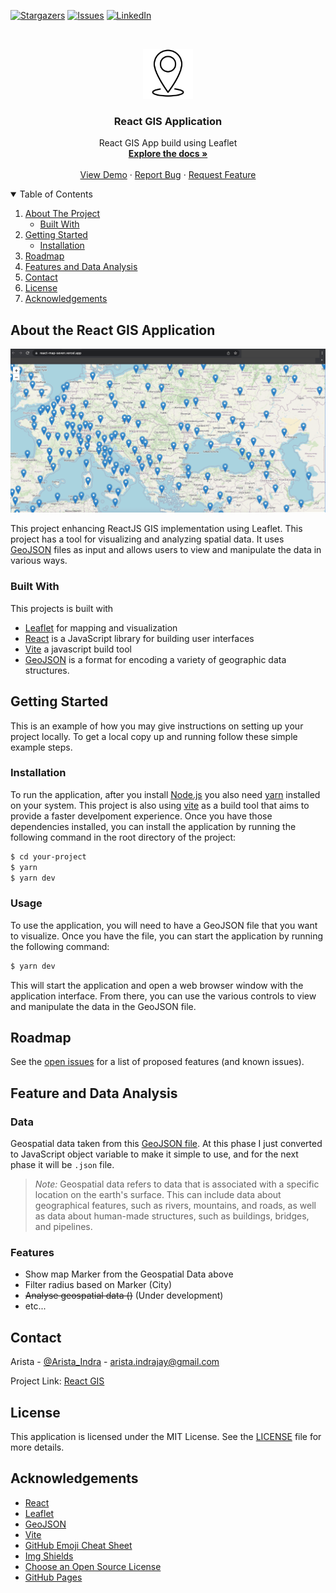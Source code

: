<!-- PROJECT SHIELDS -->
[![Stargazers][stars-shield]][stars-url]
[![Issues][issues-shield]][issues-url]
[![LinkedIn][linkedin-shield]][linkedin-url]

<!-- PROJECT LOGO -->
<br />
<p align="center">
  <a href="https://github.com/aindrajaya/react-map">
    <img src="src/assets/logo.png" alt="Logo" width="80" height="80">
  </a>

  <h3 align="center">React GIS Application</h3>

  <p align="center">
    React GIS App build using Leaflet
    <br />
    <a href="https://github.com/aindrajaya/react-map"><strong>Explore the docs »</strong></a>
    <br />
    <br />
    <a href="https://github.com/aindrajaya/react-map">View Demo</a>
    ·
    <a href="https://github.com/aindrajaya/react-map/issues">Report Bug</a>
    ·
    <a href="https://github.com/aindrajaya/react-map/issues">Request Feature</a>
  </p>
</p>

<!-- TABLE OF CONTENTS -->
<details open="open">
  <summary>Table of Contents</summary>
  <ol>
    <li>
      <a href="#about-the-react-gis-application">About The Project</a>
      <ul>
        <li><a href="#built-with">Built With</a></li>
      </ul>
    </li>
    <li>
      <a href="#getting-started">Getting Started</a>
      <ul>
        <li><a href="#installation">Installation</a></li>
      </ul>
    </li>
    <li><a href="#roadmap">Roadmap</a></li>
    <li><a href="#feature-and-data-analysis">Features and Data Analysis</a></li>
    <li><a href="#contact">Contact</a></li>
    <li><a href="#license">License</a></li>
    <li><a href="#acknowledgements">Acknowledgements</a></li>
  </ol>
</details>

<!-- ABOUT THE PROJECT -->
## About the React GIS Application
[![Product Name Screen Shot][product-screenshot]](https://react-map-seven.vercel.app/)

This project enhancing ReactJS GIS implementation using Leaflet. This project has a tool for visualizing and analyzing spatial data. It uses [GeoJSON](http://geojson.org/) files as input and allows users to view and manipulate the data in various ways.

### Built With
This projects is built with
* [Leaflet](https://leafletjs.com/) for mapping and visualization
* [React](https://reactjs.org/) is a JavaScript library for building user interfaces
* [Vite](https://vitejs.dev/) a javascript build tool
* [GeoJSON](https://geojson.org/) is a format for encoding a variety of geographic data structures.


<!-- GETTING STARTED -->
## Getting Started
This is an example of how you may give instructions on setting up your project locally.
To get a local copy up and running follow these simple example steps.

### Installation
To run the application, after you install [Node.js](https://nodejs.org/) you also need [yarn](https://yarnpkg.com/) installed on your system. This project is also using [vite](https://vitejs.dev/) as a build tool that aims to provide a faster develpoment experience. Once you have those dependencies installed, you can install the application by running the following command in the root directory of the project:
```bash
$ cd your-project
$ yarn
$ yarn dev
``` 

### Usage
To use the application, you will need to have a GeoJSON file that you want to visualize. Once you have the file, you can start the application by running the following command:
```bash
$ yarn dev
```
This will start the application and open a web browser window with the application interface. From there, you can use the various controls to view and manipulate the data in the GeoJSON file.


<!-- ROADMAP -->
## Roadmap

See the [open issues](https://github.com/aindrajaya/react-map/issues) for a list of proposed features (and known issues).

<!-- FEATURE -->
## Feature and Data Analysis
### Data 
Geospatial data taken from this [GeoJSON file](https://d2ad6b4ur7yvpq.cloudfront.net/naturalearth-3.3.0/ne_50m_populated_places_simple.geojson). At this phase I just converted to JavaScript object variable to make it simple to use, and for the next phase it will be `.json` file.
> *Note:* Geospatial data refers to data that is associated with a specific location on the earth's surface. This can include data about geographical features, such as rivers, mountains, and roads, as well as data about human-made structures, such as buildings, bridges, and pipelines.

### Features
* Show map Marker from the Geospatial Data above
* Filter radius based on Marker (City)
* ~~Analyse geospatial data ()~~ (Under development)
* etc...



<!-- CONTACT -->
## Contact
Arista - [@Arista_Indra](https://twitter.com/Arista_Indra) - arista.indrajay@gmail.com

Project Link: [React GIS](https://github.com/aindrajaya/react-map)

<!-- LICENSE -->
## License
This application is licensed under the MIT License. See the [LICENSE](LICENSE) file for more details.

<!-- ACKNOWLEDGEMENTS -->
## Acknowledgements
* [React](https://reactjs.org/)
* [Leaflet](https://leafletjs.com/)
* [GeoJSON](https://geojson.org/)
* [Vite](https://vitejs.dev/)
* [GitHub Emoji Cheat Sheet](https://www.webpagefx.com/tools/emoji-cheat-sheet)
* [Img Shields](https://shields.io)
* [Choose an Open Source License](https://choosealicense.com)
* [GitHub Pages](https://pages.github.com)


<!-- MARKDOWN LINKS & IMAGES -->
<!-- https://www.markdownguide.org/basic-syntax/#reference-style-links -->
[stars-shield]: https://img.shields.io/github/stars/aindrajaya/react-map.svg?style=for-the-badge
[stars-url]: https://github.com/aindrajaya/react-map/stargazers
[issues-shield]: https://img.shields.io/github/issues/aindrajaya/react-map.svg?style=for-the-badge
[issues-url]: https://github.com/aindrajaya/react-map/issues
[linkedin-shield]: https://img.shields.io/badge/-LinkedIn-black.svg?style=for-the-badge&logo=linkedin&colorB=555
[linkedin-url]: https://www.linkedin.com/in/aindrajaya
[product-screenshot]: src/assets/screenshot.png
